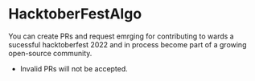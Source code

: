 # HacktoberFestAlgo
You can create PRs and request emrging for contributing to wards a sucessful hacktoberfest 2022 and in process become part of a growing open-source community.
* Invalid PRs will not be accepted.
